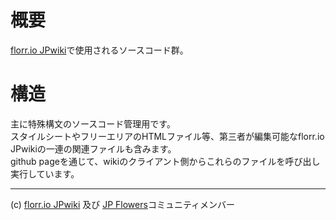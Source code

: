 # 概要
[florr.io JPwiki](https://newflorrio.wiki.fc2.com)で使用されるソースコード群。

# 構造
主に特殊構文のソースコード管理用です。
<br>
スタイルシートやフリーエリアのHTMLファイル等、第三者が編集可能なflorr.io JPwikiの一連の関連ファイルも含みます。
<br>
github pageを通じて、wikiのクライアント側からこれらのファイルを呼び出し実行しています。

---

(c)
[florr.io JPwiki](https://newflorrio.wiki.fc2.com) 及び [JP Flowers](https://discord.com/invite/9Gnhj6KXMc)コミュニティメンバー